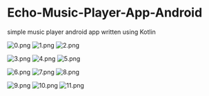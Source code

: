 # Echo-Music-Player-App-Android
simple music player android app written using Kotlin

![0.png](https://github.com/Subhankar2000/Echo-Music-Player-App-Android/blob/main/blob/E%20(0).jpg?raw=true)
![1.png](https://github.com/Subhankar2000/Echo-Music-Player-App-Android/blob/main/blob/E%20(1).jpg?raw=true)
![2.png](https://github.com/Subhankar2000/Echo-Music-Player-App-Android/blob/main/blob/E%20(2).jpg?raw=true)

![3.png](https://github.com/Subhankar2000/Echo-Music-Player-App-Android/blob/main/blob/E%20(3).jpg?raw=true)
![4.png](https://github.com/Subhankar2000/Echo-Music-Player-App-Android/blob/main/blob/E%20(4).jpg?raw=true)
![5.png](https://github.com/Subhankar2000/Echo-Music-Player-App-Android/blob/main/blob/E%20(5).jpg?raw=true)

![6.png](https://github.com/Subhankar2000/Echo-Music-Player-App-Android/blob/main/blob/E%20(6).jpg?raw=true)
![7.png](https://github.com/Subhankar2000/Echo-Music-Player-App-Android/blob/main/blob/E%20(7).jpg?raw=true)
![8.png](https://github.com/Subhankar2000/Echo-Music-Player-App-Android/blob/main/blob/E%20(8).jpg?raw=true)

![9.png](https://github.com/Subhankar2000/Echo-Music-Player-App-Android/blob/main/blob/E%20(9).jpg?raw=true)
![10.png](https://github.com/Subhankar2000/Echo-Music-Player-App-Android/blob/main/blob/E%20(10).jpg?raw=true)
![11.png](https://github.com/Subhankar2000/Echo-Music-Player-App-Android/blob/main/blob/E%20(11).jpg?raw=true)

